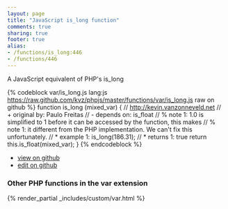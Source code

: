```yaml
---
layout: page
title: "JavaScript is_long function"
comments: true
sharing: true
footer: true
alias:
- /functions/is_long:446
- /functions/446
---
```

<!-- Generated by Rakefile:build -->
A JavaScript equivalent of PHP's is_long

{% codeblock var/is_long.js lang:js https://raw.github.com/kvz/phpjs/master/functions/var/is_long.js raw on github %}
function is_long (mixed_var) {
    // http://kevin.vanzonneveld.net
    // +   original by: Paulo Freitas
    //  -   depends on: is_float
    // %        note 1: 1.0 is simplified to 1 before it can be accessed by the function, this makes
    // %        note 1: it different from the PHP implementation. We can't fix this unfortunately.
    // *     example 1: is_long(186.31);
    // *     returns 1: true
    return this.is_float(mixed_var);
}
{% endcodeblock %}

 - [view on github](https://github.com/kvz/phpjs/blob/master/functions/var/is_long.js)
 - [edit on github](https://github.com/kvz/phpjs/edit/master/functions/var/is_long.js)

### Other PHP functions in the var extension
{% render_partial _includes/custom/var.html %}
